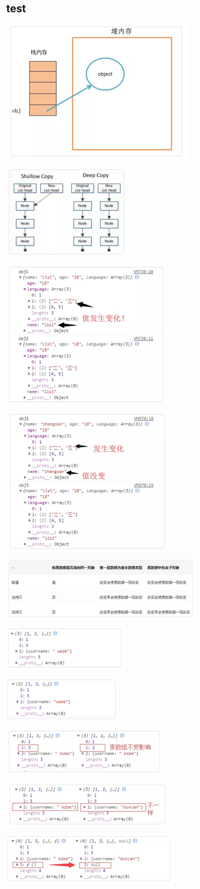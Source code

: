 # test

![](../../.gitbook/assets/31-1.png)

![](../../.gitbook/assets/32.png)

![](../../.gitbook/assets/33%20%282%29.png)

![](../../.gitbook/assets/34-1.png)

![](../../.gitbook/assets/35-1.png)

![](../../.gitbook/assets/36%20%282%29.png)

![](../../.gitbook/assets/37-1.png)

![](../../.gitbook/assets/38.png)

![](../../.gitbook/assets/39.png)

![](../../.gitbook/assets/40%20%281%29.png)

